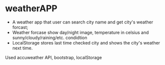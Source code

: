 # weatherAPP
* A weather app that user can search city name and get city's weather forcast;
* Weather forcase show day/night image, temperature in celsius and sunny/cloudy/raining/etc. condidtion
* LocalStorage stores last time checked city and shows the city's weather next time.

Used accuweather API, bootstrap, localStorage
